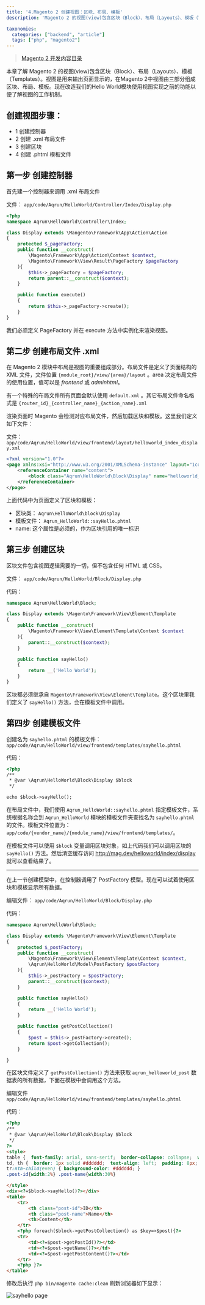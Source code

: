 ```yaml
---
title: '4.Magento 2 创建视图：区块、布局、模板'
description: 'Magento 2 的视图(view)包含区块（Block）、布局（Layouts）、模板（Templates）。视图是用来输出页面显示的，在Magento 2中视图由三部分组成区块、布局、模板'

taxonomies:
  categories: ["backend", "article"]
  tags: ["php", "magento2"]
---
```


> [Magento 2 开发内容目录](@/backend/2020-02-02-0.magento-menu.md)

本章了解 Magento 2 的视图(view)包含区块（Block）、布局（Layouts）、模板（Templates）。视图是用来输出页面显示的，在Magento 2中视图由三部分组成区块、布局、模板。现在改造我们的Hello World模块使用视图实现之前的功能以便了解视图的工作机制。

## 创建视图步骤：

* 1 创建控制器
* 2 创建 .xml 布局文件
* 3 创建区块
* 4 创建 .phtml 模板文件 

## 第一步 创建控制器

首先建一个控制器来调用 .xml 布局文件

文件： `app/code/Aqrun/HelloWorld/Controller/Index/Display.php`

```php
<?php
namespace Aqrun\HelloWorld\Controller\Index;

class Display extends \Mangento\Framework\App\Action\Action
{
    protected $_pageFactory;
    public function __construct(
        \Magento\Framework\App\Action\Context $context,
        \Magento\Framework\View\Result\PageFactory $pageFactory
    ){
        $this->_pageFactory = $pageFactory;
        return parent::__construct($context);
    }

    public function execute()
    {
        return $this->_pageFactory->create();
    }
}
```

我们必须定义 PageFactory 并在 execute 方法中实例化来渲染视图。

## 第二步 创建布局文件 .xml

在 Magento 2 模块中布局是视图的重要组成部分。布局文件是定义了页面结构的 XML 文件，文件位置 `{module_root}/view/{area}/layout` 。area 决定布局文件的使用位置，值可以是 *frontend* 或 *adminhtml*。

有一个特殊的布局文件所有页面会默认使用 `default.xml` 。其它布局文件命名格式是 `{router_id}_{controller_name}_{action_name}.xml`

渲染页面时 Magento 会检测对应布局文件，然后加载区块和模板。这里我们定义如下文件：

文件：`app/code/Aqrun/HelloWorld/view/frontend/layout/helloworld_index_display.xml`

```xml
<?xml version="1.0"?>
<page xmlns:xsi="http://www.w3.org/2001/XMLSchema-instance" layout="1column" xsi:noNamespaceSchemaLocation="urn:magento:framework:View/Layout/etc/page_configuration.xsd">
    <referenceContainer name="content">
        <block class="Aqrun\HelloWorld\Block\Display" name="helloworld_display" template="Aqrun_HelloWorld::sayhello.phtml" />
    </referenceContainer>
</page>
```

上面代码中为页面定义了区块和模板：

* 区块类： `Aqrun\HelloWorld\block\Display`
* 模板文件： `Aqrun_HelloWorld::sayHello.phtml`
* name: 这个属性是必须的，作为区块引用的唯一标识

## 第三步 创建区块 

区块文件包含视图逻辑需要的一切，但不包含任何 HTML 或 CSS。

文件： `app/code/Aqrun/HelloWorld/Block/Display.php`

代码：

```php
namespace Aqrun\HelloWorld\Block;

class Display extends \Magento\Framework\View\Element\Template
{
    public function __construct(
        \Magento\Framework\View\Element\Template\Context $context
    ){
        parent::__construct($context);
    }

    public function sayHello()
    {
        return __('Hello World');
    }
}
```

区块都必须继承自 `Magento\Framework\View\Element\Template`。这个区块里我们定义了 `sayHello()` 方法，会在模板文件中调用。

## 第四步 创建模板文件

创建名为 `sayhello.phtml` 的模板文件： `app/code/Aqrun/HelloWorld/view/frontend/templates/sayhello.phtml`

代码：

```html
<?php
/**
 * @var \Aqrun\HelloWorld\Block\Display $block
 */

echo $block->sayHello();

```

在布局文件中，我们使用 `Aqrun_HelloWorld::sayhello.phtml` 指定模板文件，系统根据名称会到 `Aqrun_HelloWorld` 模块的模板文件夹查找名为 `sayhello.phtml` 的文件。模板文件位置为：`app/code/{vendor_name}/{module_name}/view/frontend/templates/`。

在模板文件可以使用 `$block` 变量调用区块对象，如上代码我们可以调用区块的 `sayHello()` 方法。然后清空缓存访问 http://mag.dev/helloworld/index/display 就可以查看结果了。


---

在上一节创建模型中，在控制器调用了 PostFactory 模型。现在可以试着使用区块和模板显示所有数据。

编辑文件： `app/code/Aqrun/HelloWorld/Block/Display.php`

代码：

```php
namespace Aqrun\HelloWorld\Block;

class Display extends \Magento\Framework\View\Element\Template
{
    protected $_postFactory;
    public function __construct(
        \Magento\Framework\View\Element\Template\Context $context,
        \Aqrun\HelloWorld\Model\PostFactory $postFactory
    ){
        $this->_postFactory = $postFactory;
        parent::__construct($context);
    }

    public function sayHello()
    {
        return __('Hello World');
    }

    public function getPostCollection()
    {
        $post = $this->_postFactory->create();
        return $post->getCollection();    
    }

}
```

在区块文件定义了 `getPostCollection()` 方法来获取 `aqrun_helloworld_post` 数据表的所有数据，下面在模板中会调用这个方法。

编辑文件 `app/code/Aqrun/HelloWorld/view/frontend/templates/sayhello.phtml`

代码：

```html
<?php
/**
 * @var \Aqrun\HelloWorld\Blcok\Display $block
 */
?>
<style>
table {  font-family: arial, sans-serif;  border-collapse: collapse;  width: 100%;  margin-top: 30px;}
td, th {  border: 1px solid #dddddd;  text-align: left;  padding: 8px;  }
tr:nth-child(even) { background-color: #dddddd; }
.post-id{width:2%} .post-name{width:30%}

</style>
<div><?=$block->sayHello()?></div>
<table>
    <tr>
        <th class="post-id">ID</th>
        <th class="post-name">Name</th>
        <th>Content</th>
    </tr>
    <?php foreach($block->getPostCollection() as $key=>$post){?>
    <tr>
        <td><?=$post->getPostId()?></td>
        <td><?=$post->getName()?></td>
        <td><?=$post->getPostContent()?></td>
    </tr>
    <?php }?>
</table>
```

修改后执行 `php bin/magento cache:clean` 刷新浏览器如下显示：

![sayhello page](https://static.oicnp.com/blog/2023/magento2/4-sayhello-page.png)
